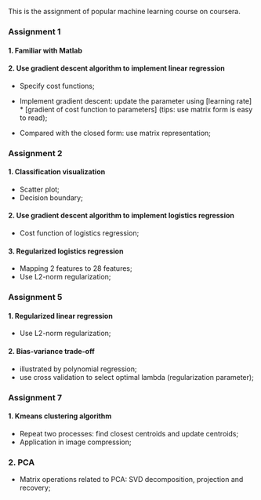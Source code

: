 This is the assignment of popular machine learning course on coursera.

### Assignment 1

#### 1. Familiar with Matlab
#### 2. Use gradient descent algorithm to implement linear regression
* Specify cost functions;

* Implement gradient descent: update the parameter using [learning rate] * [gradient of cost function to parameters]
(tips: use matrix form is easy to read);

* Compared with the closed form: use matrix representation; 

### Assignment 2

#### 1. Classification visualization
* Scatter plot;
* Decision boundary;

#### 2. Use gradient descent algorithm to implement logistics regression
* Cost function of logistics regression;

#### 3. Regularized logistics regression
* Mapping 2 features to 28 features;
* Use L2-norm regularization;

### Assignment 5

#### 1. Regularized linear regression
* Use L2-norm regularization;

#### 2. Bias-variance trade-off
* illustrated by polynomial regression;
* use cross validation to select optimal lambda (regularization parameter);

### Assignment 7

#### 1. Kmeans clustering algorithm
* Repeat two processes: find closest centroids and update centroids;
* Application in image compression;

### 2. PCA
* Matrix operations related to PCA: SVD decomposition, projection and recovery;
